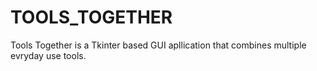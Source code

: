 # TOOLS_TOGETHER
Tools Together is a Tkinter based GUI apllication that combines multiple evryday use tools.
